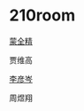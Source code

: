 # 210room
<!doctype html>
<html>
<head>
<meta charset="utf-8">
<title>210</title>
</head>

<body>
<p><a href="https://thisismqj.github.io/schoolwork-page/">蒙全精</a></p>
<p>贾维高</p>
<p><a href=" https://lyc20060601.github.io/Lyc14567/">李彦岑</a></p>
<p><a herf=" https://hiozings.github.io/homework/">周煜翔</a></p>
<p>&nbsp;</p>
</body>
</html>
